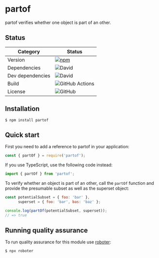 # partof

partof verifies whether one object is part of an other.

## Status

| Category         | Status                                                                                              |
| ---------------- | --------------------------------------------------------------------------------------------------- |
| Version          | [![npm](https://img.shields.io/npm/v/partof)](https://www.npmjs.com/package/partof)                 |
| Dependencies     | ![David](https://img.shields.io/david/thenativeweb/partof)                                          |
| Dev dependencies | ![David](https://img.shields.io/david/dev/thenativeweb/partof)                                      |
| Build            | ![GitHub Actions](https://github.com/thenativeweb/partof/workflows/Release/badge.svg?branch=main) |
| License          | ![GitHub](https://img.shields.io/github/license/thenativeweb/partof)                                |

## Installation

```shell
$ npm install partof
```

## Quick start

First you need to add a reference to partof in your application:

```javascript
const { partOf } = require('partof');
```

If you use TypeScript, use the following code instead:

```typescript
import { partOf } from 'partof';
```

To verify whether an object is part of an other, call the `partOf` function and provide the presumable subset as well as the superset object:

```javascript
const potentialSubset = { foo: 'bar' },
      superset = { foo: 'bar', bas: 'baz' };

console.log(partOf(potentialSubset, superset));
// => true
```

## Running quality assurance

To run quality assurance for this module use [roboter](https://www.npmjs.com/package/roboter):

```shell
$ npx roboter
```
